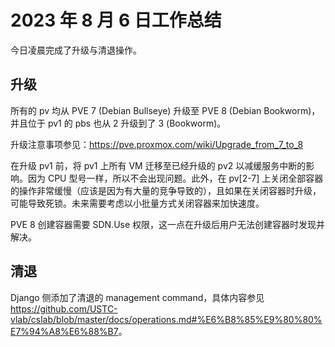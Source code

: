 # 2023 年 8 月 6 日工作总结

今日凌晨完成了升级与清退操作。

## 升级

所有的 pv 均从 PVE 7 (Debian Bullseye) 升级至 PVE 8 (Debian Bookworm)，并且位于 pv1 的 pbs 也从 2 升级到了 3 (Bookworm)。

升级注意事项参见：https://pve.proxmox.com/wiki/Upgrade_from_7_to_8

在升级 pv1 前，将 pv1 上所有 VM 迁移至已经升级的 pv2 以减缓服务中断的影响。因为 CPU 型号一样，所以不会出现问题。此外，在 pv\[2-7\] 上关闭全部容器的操作非常缓慢（应该是因为有大量的竞争导致的），且如果在关闭容器时升级，可能导致死锁。未来需要考虑以小批量方式关闭容器来加快速度。

PVE 8 创建容器需要 SDN.Use 权限，这一点在升级后用户无法创建容器时发现并解决。

## 清退

Django 侧添加了清退的 management command，具体内容参见 <https://github.com/USTC-vlab/cslab/blob/master/docs/operations.md#%E6%B8%85%E9%80%80%E7%94%A8%E6%88%B7>。
